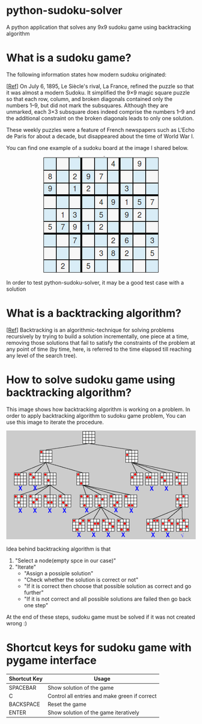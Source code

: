 # python-sudoku-solver
A python application that solves any 9x9 sudoku game using backtracking algorithm

# What is a sudoku game?
The following information states how modern sudoku originated:

[[Ref][1]] On July 6, 1895, Le Siècle's rival, La France, refined the puzzle so that it was almost a modern Sudoku. It simplified the 9×9 magic square puzzle so that each row, column, and broken diagonals contained only the numbers 1–9, but did not mark the subsquares. Although they are unmarked, each 3×3 subsquare does indeed comprise the numbers 1–9 and the additional constraint on the broken diagonals leads to only one solution.

These weekly puzzles were a feature of French newspapers such as L'Echo de Paris for about a decade, but disappeared about the time of World War I.

You can find one example of a sudoku board at the image I shared below.
<p align="center">
  <img src="images/Sudoku-Solving.png">
</p>
In order to test python-sudoku-solver, it may be a good test case with a solution

# What is a backtracking algorithm?
[[Ref][2]] Backtracking is an algorithmic-technique for solving problems recursively by trying to build a solution incrementally, one piece at a time, removing those solutions that fail to satisfy the constraints of the problem at any point of time (by time, here, is referred to the time elapsed till reaching any level of the search tree).

# How to solve sudoku game using backtracking algorithm?
This image shows how backtracking algorithm is working on a problem. In order to apply backtracking algorithm to sudoku game problem, You can use this image to iterate the procedure.
<p align="center">
  <img src="images/backtrack.png">
</p>

Idea behind backtracking algorithm is that

1. "Select a node(empty spce in our case)"
2. "Iterate"
   - "Assign a possiple solution"
   - "Check whether the solution is correct or not"
   - "If it is correct then choose that possible solution as correct and go further"
   - "If it is not correct and all possible solutions are failed then go back one step"

At the end of these steps, sudoku game must be solved if it was not created wrong :)

# Shortcut keys for sudoku game with pygame interface
| Shortcut Key  | Usage |
| ------------- | ------------- |
| SPACEBAR      | Show solution of the game  |
| C  		| Control all entries and make green if correct  |
| BACKSPACE  	| Reset the game |
| ENTER         | Show solution of the game iteratively|


[1]: https://en.wikipedia.org/wiki/Sudoku
[2]: https://www.geeksforgeeks.org/backtracking-algorithms/
